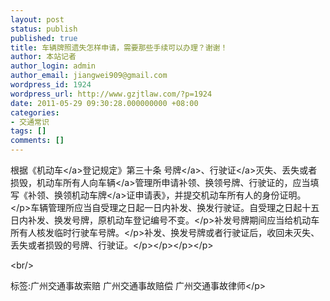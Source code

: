 ```yaml
---
layout: post
status: publish
published: true
title: 车辆牌照遗失怎样申请，需要那些手续可以办理？谢谢！
author: 本站记者
author_login: admin
author_email: jiangwei909@gmail.com
wordpress_id: 1924
wordpress_url: http://www.gzjtlaw.com/?p=1924
date: 2011-05-29 09:30:28.000000000 +08:00
categories:
- 交通常识
tags: []
comments: []
---
```

<p>根据《<a>机动车<&#47;a>登记规定》第三十条 <a>号牌<&#47;a>、<a>行驶证<&#47;a>灭失、丢失或者损毁，机动车所有人向<a>车辆<&#47;a>管理所申请补领、换领号牌、行驶证的，应当填写《补领、换领机动<a>车牌<&#47;a>证申请表》，并提交机动车所有人的身份证明。<&#47;p>车辆管理所应当自受理之日起一日内补发、换发行驶证。自受理之日起十五日内补发、换发号牌，原机动车登记编号不变。<&#47;p>补发号牌期间应当给机动车所有人核发临时行驶车号牌。<&#47;p>补发、换发号牌或者行驶证后，收回未灭失、丢失或者损毁的号牌、行驶证。<&#47;p><&#47;p><&#47;p><&#47;p><br&#47;><p>标签:广州交通事故索赔 广州交通事故赔偿 广州交通事故律师<&#47;p>
